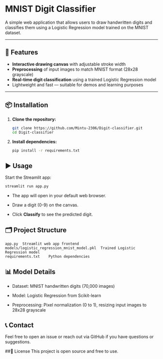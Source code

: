 # MNIST Digit Classifier

A simple web application that allows users to draw handwritten digits and classifies them using a Logistic Regression model trained on the MNIST dataset.

---

## 🚀 Features

- **Interactive drawing canvas** with adjustable stroke width
- **Preprocessing** of input images to match MNIST format (28x28 grayscale)
- **Real-time digit classification** using a trained Logistic Regression model
- Lightweight and fast — suitable for demos and learning purposes

---

## 📦 Installation

1. **Clone the repository:**

   ```bash
   git clone https://github.com/Mintu-2306/Digit-classifier.git
   cd Digit-classifier
   ```
2. **Install dependencies:**
   ```bash
   pip install -r requirements.txt
   ```
## ▶️ Usage
Start the Streamlit app:
```bash
streamlit run app.py
```
- The app will open in your default web browser.

- Draw a digit (0-9) on the canvas.

- Click **Classify** to see the predicted digit.
## 🗂️ Project Structure
``` File/Folder	Description
app.py	Streamlit web app frontend
models/logistic_regression_mnist_model.pkl	Trained Logistic Regression model
requirements.txt	Python dependencies
```
## 📊 Model Details
- Dataset: MNIST handwritten digits (70,000 images)

- Model: Logistic Regression from Scikit-learn

- Preprocessing: Pixel normalization (0 to 1), resizing input images to 28x28 grayscale

## 📞 Contact
Feel free to open an issue or reach out via GitHub if you have questions or suggestions.

##📝 License
This project is open source and free to use.



